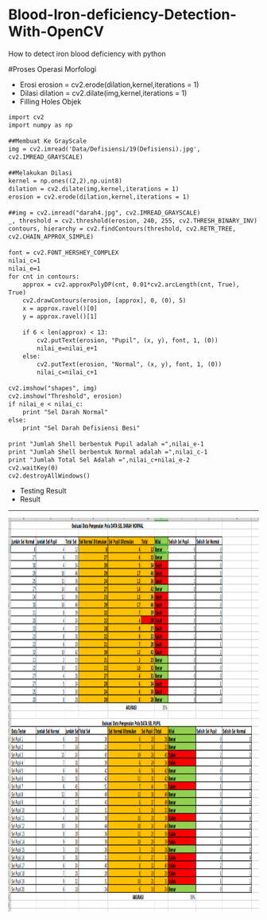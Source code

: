 # Blood-Iron-deficiency-Detection-With-OpenCV
How to detect iron blood deficiency with python

#Proses Operasi Morfologi
- Erosi
  erosion = cv2.erode(dilation,kernel,iterations = 1)
- Dilasi
  dilation = cv2.dilate(img,kernel,iterations = 1)
- Filling Holes Objek
  
```
import cv2
import numpy as np

##Membuat Ke GrayScale
img = cv2.imread('Data/Defisiensi/19(Defisiensi).jpg', cv2.IMREAD_GRAYSCALE)

##Melakukan Dilasi
kernel = np.ones((2,2),np.uint8)
dilation = cv2.dilate(img,kernel,iterations = 1)
erosion = cv2.erode(dilation,kernel,iterations = 1)

##img = cv2.imread("darah4.jpg", cv2.IMREAD_GRAYSCALE)
_, threshold = cv2.threshold(erosion, 240, 255, cv2.THRESH_BINARY_INV)
contours, hierarchy = cv2.findContours(threshold, cv2.RETR_TREE, cv2.CHAIN_APPROX_SIMPLE)

font = cv2.FONT_HERSHEY_COMPLEX
nilai_c=1
nilai_e=1
for cnt in contours:
    approx = cv2.approxPolyDP(cnt, 0.01*cv2.arcLength(cnt, True), True)
    cv2.drawContours(erosion, [approx], 0, (0), 5)
    x = approx.ravel()[0]
    y = approx.ravel()[1]

    if 6 < len(approx) < 13:
        cv2.putText(erosion, "Pupil", (x, y), font, 1, (0))
        nilai_e=nilai_e+1
    else:
        cv2.putText(erosion, "Normal", (x, y), font, 1, (0))
        nilai_c=nilai_c+1

cv2.imshow("shapes", img)
cv2.imshow("Threshold", erosion)
if nilai_e < nilai_c:
    print "Sel Darah Normal"
else:
    print "Sel Darah Defisiensi Besi"

print "Jumlah Shell berbentuk Pupil adalah =",nilai_e-1
print "Jumlah Shell berbentuk Normal adalah =",nilai_c-1
print "Jumlah Total Sel Adalah =",nilai_c+nilai_e-2
cv2.waitKey(0)
cv2.destroyAllWindows()
```

- Testing Result
- Result
------------------------
<img src="https://raw.githubusercontent.com/nurchulis/Blood-Iron-deficiency-Detection-With-OpenCV/master/Result_testing.png" width="1000" height="790">
